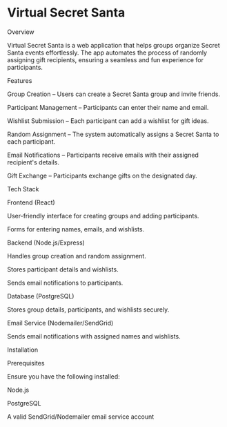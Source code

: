 # Virtual Secret Santa
 


Overview

Virtual Secret Santa is a web application that helps groups organize Secret Santa events effortlessly. The app automates the process of randomly assigning gift recipients, ensuring a seamless and fun experience for participants.

Features

Group Creation – Users can create a Secret Santa group and invite friends.

Participant Management – Participants can enter their name and email.

Wishlist Submission – Each participant can add a wishlist for gift ideas.

Random Assignment – The system automatically assigns a Secret Santa to each participant.

Email Notifications – Participants receive emails with their assigned recipient's details.

Gift Exchange – Participants exchange gifts on the designated day.

Tech Stack

Frontend (React)

User-friendly interface for creating groups and adding participants.

Forms for entering names, emails, and wishlists.

Backend (Node.js/Express)

Handles group creation and random assignment.

Stores participant details and wishlists.

Sends email notifications to participants.

Database (PostgreSQL)

Stores group details, participants, and wishlists securely.

Email Service (Nodemailer/SendGrid)

Sends email notifications with assigned names and wishlists.

Installation

Prerequisites

Ensure you have the following installed:

Node.js

PostgreSQL

A valid SendGrid/Nodemailer email service account
